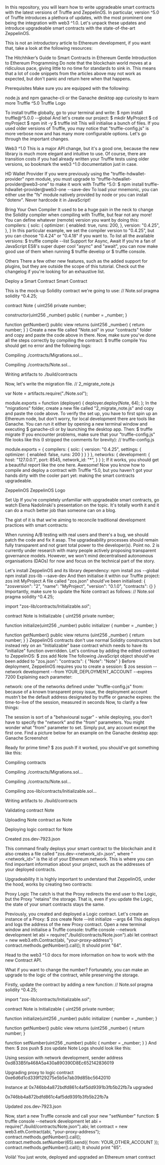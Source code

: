 In this repository, you will learn how to write upgradeable smart contracts with the latest versions of Truffle and ZeppelinOS. In particular, version ^5.0 of Truffle introduces a plethora of updates, with the most prominent one being the integration with web3 ^1.0. Let's unpack these updates and introduce upgradeable smart contracts with the state-of-the-art ZeppelinOS.

This is not an introductory article to Ethereum development, if you want that, take a look at the following resources:

The Hitchhiker’s Guide to Smart Contracts in Ethereum
Gentle Introduction to Ethereum Programming
Do note that the blockchain world moves at a ridiculous pace, giving little to no time for standards to sink in. This means that a lot of code snippets from the articles above may not work as expected, but don't panic and return here when that happens.

Prerequisites
Make sure you are equipped with the following:

node.js and npm
ganache-cli or the Ganache desktop app
curiosity to learn more
Truffle ^5.0
Truffle Logo

To install truffle globally, go to your terminal and write:
$ npm install truffle@^5.0.0 --global
And let's create our project:
$ mkdir MyProject
$ cd myProject
$ npm init -y
$ truffle init
This will initialise a bunch of files. If you used older versions of Truffle, you may notice that "truffle-config.js" is more verbose now and has many more configurable options. Let's go through the important changes.

Web3 ^1.0
This is a major API change, but it's a good one, because the new library is much more elegant and intuitive to use. Of course, there are transition costs if you had already written your Truffle tests using older versions, so bookmark the web3 ^1.0 documentation just in case.

HD Wallet Provider
If you were previously using the "truffle-hdwallet-provider" npm module, you must upgrade to "truffle-hdwallet-provider@web3-one" to make it work with Truffle ^5.0:
$ npm install truffle-hdwallet-provider@web3-one --save-dev
To load your mnemonic, you can either use the "fs" module natively provided by node or you can install "dotenv". Never hardcode it in JavaScript!

Bring Your Own Compiler
It used to be a huge pain in the neck to change the Solidity compiler when compiling with Truffle, but fear not any more! You can define whatever (remote) version you want by doing this:
compilers: {
  solc: {
    optimizer: {
      enabled: true,
      runs: 200,
    },
    version: "0.4.25",
  },
}
In this particular example, we set the compiler version to "0.4.25", but you can choose "0.4.24" or "0.4.18" if you want to. To list all the available versions:
$ truffle compile --list
Support for Async, Await
If you're a fan of JavaScript ES8's super duper cool "async" and "await", you can now make good use of them when running $ truffle develop or $ truffle console.

Others
There a few other new features, such as the added support for plugins, but they are outside the scope of this tutorial. Check out the changelog if you're looking for an exhaustive list.

Deploy a Smart Contract
Smart Contract

This is the mock-up Solidity contract we're going to use:
// Note.sol
pragma solidity ^0.4.25;

contract Note  {
  uint256 private number;

  constructor(uint256 _number) public {
    number = _number;
  }

  function getNumber() public view returns (uint256 _number) {
    return number;
  }
}
Create a new file called "Note.sol" in your "contracts" folder and copy and paste the code above in there. Now, make sure you've done all the steps correctly by compiling the contract:
$ truffle compile
You should get no error and the following logs:

Compiling ./contracts/Migrations.sol...

Compiling ./contracts/Note.sol...

Writing artifacts to ./build/contracts

Now, let's write the migration file.
// 2_migrate_note.js

var Note = artifacts.require("./Note.sol");

module.exports = function (deployer) {
  deployer.deploy(Note, 64);
};
In the "migrations" folder, create a new file called "2_migrate_note.js" and copy and paste the code above. To verify the set up, you have to first spin up an Ethereum node, but don't worry, for local development there are tools like Ganache. You can run it either by opening a new terminal window and executing $ ganache-cli or by launching the desktop app. Then:
$ truffle migrate
If you encounter problems, make sure that your "truffle-config.js" file looks like this (I stripped the comments for brevity):
// truffle-config.js

module.exports = {
  compilers: {
    solc: {
      version: "0.4.25",
      settings: {
        optimizer: {
          enabled: false,
          runs: 200
        }
      }
    }
  },
  networks: {
    development: {
      host: "127.0.0.1",
      port: 8545,
      network_id: "*",
    }
  }
};
If it works, you should get a beautiful report like the one here. Awesome! Now you know how to compile and deploy a contract with Truffle ^5.0, but you haven't got your hands dirty with the cooler part yet: making the smart contracts upgradeable.

ZeppelinOS
ZeppelinOS Logo

Set Up
If you're completely unfamiliar with upgradeable smart contracts, go watch Elena Nadolinski's presentation on the topic. It's totally worth it and it can do a much better job than someone can on a blog.

The gist of it is that we're aiming to reconcile traditional development practices with smart contracts:

When running A/B testing with real users and there's a bug, we should patch the code and fix it asap.
The upgradeability processes should remain fully transparent and not grant total power to the developer(s).
Point no. 2 is currently under research with many people actively proposing transparent governance models. However, we won't mind decentralised autonomous organisations (DAOs) for now and focus on the technical part of the story.

Let's install ZeppelinOS and its library dependency:
npm install zos --global
npm install zos-lib --save-dev
And then initialise it within our Truffle project:
zos init MyProject
A file called "zos.json" should've been initialised:
{
  "zosversion": "2",
  "name": "MyProject",
  "version": "0.1.0",
  "contracts": {}
}
Importantly, make sure to update the Note contract as follows:
// Note.sol
pragma solidity ^0.4.25;

import "zos-lib/contracts/Initializable.sol";

contract Note is Initializable {
  uint256 private number;

  function initialize(uint256 _number) public initializer {
    number = _number;
  }

  function getNumber() public view returns (uint256 _number) {
    return number;
  }
}
ZeppelinOS contracts don't use normal Solidity constructors but instead rely on an "Initializable" base contract which needs to have its "initialize" function overridden. Let's continue by adding the edited contract to ZeppelinOS:
$ zos add Note
The following JavaScript object should've been added to "zos.json":
"contracts": {
  "Note": "Note"
}
Before deployment, ZeppelinOS requires you to create a session:
$ zos session --network development --from YOUR_DEPLOYMENT_ACCOUNT --expires 7200
Explaining each parameter:

network: one of the networks defined under "truffle-config.js"
from: because of a known transparent proxy issue, the deployment account mustn't be the default address designated by truffle or ganache
expires: the time-to-live of the session, measured in seconds
Now, to clarify a few things:

The session is sort of a "behavioural sugar" - while deploying, you don't have to specify the "network" and the "from" parameters.
You might wonder what "from" parameter to set. Simply put, any account except the first one. Find a picture below for an example on the Ganache desktop app:
Ganache Screenshot

Ready for prime time?
$ zos push
If it worked, you should've got something like this:

Compiling contracts

Compiling ./contracts/Migrations.sol...

Compiling ./contracts/Note.sol...

Compiling zos-lib/contracts/Initializable.sol...

Writing artifacts to ./build/contracts

Validating contract Note

Uploading Note contract as Note

Deploying logic contract for Note

Created zos.dev-7923.json

This command finally deploys your smart contract to the blockchain and it also creates a file called "zos.dev-<network_id>.json", where "<network_id>" is the id of your Ethereum network. This is where you can find important information about your project, such as the addresses of your deployed contracts.

Upgradeability
It is highly important to understand that ZeppelinOS, under the hood, works by creating two contracts:

Proxy
Logic
The catch is that the Proxy redirects the end user to the Logic, but the Proxy "retains" the storage. That is, even if you update the Logic, the state of your smart contracts stays the same.

Previously, you created and deployed a Logic contract. Let's create an instance of a Proxy:
$ zos create Note --init initialize --args 64
This deploys and logs the address of the new Proxy contract. Open a new terminal window and initialise a Truffle console:
truffle console --network development
let abi = require("./build/contracts/Note.json").abi
let contract = new web3.eth.Contract(abi, "your-proxy-address")
contract.methods.getNumber().call();
It should print "64".

Head to the web3 ^1.0 docs for more information on how to work with the new Contract API.

What if you want to change the number? Fortunately, you can make an upgrade to the logic of the contract, while preserving the storage.

Firstly, update the contract by adding a new function:
// Note.sol
pragma solidity ^0.4.25;

import "zos-lib/contracts/Initializable.sol";

contract Note is Initializable {
  uint256 private number;

  function initialize(uint256 _number) public initializer {
    number = _number;
  }

  function getNumber() public view returns (uint256 _number) {
    return number;
  }

  function setNumber(uint256 _number) public {
    number = _number;
  }
}
And then:
$ zos push
$ zos update Note
Logs should look like this:

Using session with network development, sender address 0xd833B5fa468A5a430a890390D8Ec652142836019

Upgrading proxy to logic contract 0xe6d6d1cd339f129275e5b5e7ab39d85bc5642010

Instance at 0x746bb4a872bdfd861c4af5dd9391b3fb5b22fb7a upgraded

0x746bb4a872bdfd861c4af5dd9391b3fb5b22fb7a

Updated zos.dev-7923.json

Now, start a new Truffle console and call your new "setNumber" function:
$ truffle console --network development
let abi = require("./build/contracts/Note.json").abi;
let contract = new web3.eth.Contract(abi, "your-proxy-address");
contract.methods.getNumber().call();
contract.methods.setNumber(65).send({ from: YOUR_OTHER_ACCOUNT });
contract.methods.getNumber().call();
It should print "65".

Voilà! You just wrote, deployed and upgraded an Ethereum smart contract
